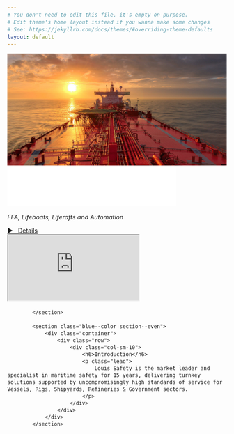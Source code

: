 ```yaml
---
# You don't need to edit this file, it's empty on purpose.
# Edit theme's home layout instead if you wanna make some changes
# See: https://jekyllrb.com/docs/themes/#overriding-theme-defaults
layout: default
---
```


<div class="main-container">
		<section class="height-100 imagebg cover cover-1 parallax" data-overlay="3">
				<div class="background-image-holder">
					<img alt="image" src="/assets/img/hero1.jpg">
				</div>
				<div class="container pos-vertical-center">
					<div class="row">
						<div class="col-sm-6 text-right text-center-xs">
							<img class="logo" alt="Pillar" src="/assets/img/logo_large.png">
						</div>
						<div class="col-sm-6 text-center-xs">
							<p class="lead">
								<em>FFA, Lifeboats, Liferafts and Automation </em> <br>
							</p>
						</div>
					</div>
					<div class="row">
						<div class="col-sm-12 text-center">
							<div class="modal-instance modal-video-1">
								<a class="btn btn--primary vpe" href="/services">
									<span class="btn__text">
										► &nbsp; Details
									</span>
								</a>
								<div class="modal-container">
									<div class="modal-content bg-dark" data-width="100%" data-height="80%">
										<iframe allowfullscreen="allowfullscreen" src="https://player.vimeo.com/video/165428278?autoplay=1"></iframe>
									</div>
								</div>
							</div>
						</div>
					</div>
				</div>

			</section>

			<section class="blue--color section--even">
				<div class="container">
					<div class="row">
						<div class="col-sm-10">
							<h6>Introduction</h6>
							<p class="lead">
								Louis Safety is the market leader and specialist in maritime safety for 15 years, delivering turnkey solutions supported by uncompromisingly high standards of service for Vessels, Rigs, Shipyards, Refineries & Government sectors.
							</p>
						</div>
					</div>
				</div>
			</section>
